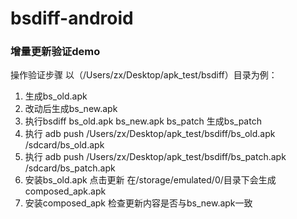 # bsdiff-android

### 增量更新验证demo

操作验证步骤 以（/Users/zx/Desktop/apk_test/bsdiff）目录为例：
1. 生成bs_old.apk
2. 改动后生成bs_new.apk
3. 执行bsdiff bs_old.apk bs_new.apk bs_patch 生成bs_patch
4. 执行 adb push /Users/zx/Desktop/apk_test/bsdiff/bs_old.apk /sdcard/bs_old.apk
5. 执行 adb push /Users/zx/Desktop/apk_test/bsdiff/bs_patch.apk /sdcard/bs_patch.apk
6. 安装bs_old.apk  点击更新  在/storage/emulated/0/目录下会生成composed_apk.apk
7. 安装composed_apk 检查更新内容是否与bs_new.apk一致
